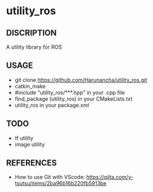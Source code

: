 # utility_ros

## DISCRIPTION

A utility library for ROS

## USAGE

- git clone https://github.com/Harunancha/utility_ros.git
- catkin_make
- #include "utility_ros/***.hpp" in your .cpp file
- find_package (utility_ros) in your CMakeLists.txt
- <depend>utility_ros</depend> in your package.xml

## TODO

- tf utility
- image utility

## REFERENCES

- How to use Git with VScode: https://qiita.com/y-tsutsu/items/2ba96b16b220fb5913be

